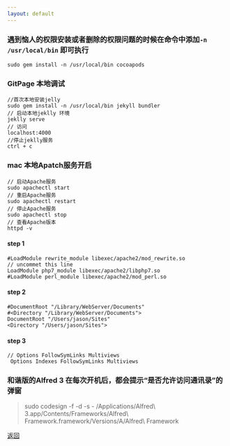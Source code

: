 ```yaml
---
layout: default
---
```


### 遇到恼人的权限安装或者删除的权限问题的时候在命令中添加`-n /usr/local/bin` 即可执行
```
sudo gem install -n /usr/local/bin cocoapods
```
### GitPage 本地调试
```
//首次本地安装jelly
sudo gem install -n /usr/local/bin jekyll bundler
// 启动本地jeklly 环境
jeklly serve
// 访问
localhost:4000 
//停止jeklly服务
ctrl + c
```

### mac 本地Apatch服务开启
```
// 启动Apache服务
sudo apachectl start
// 重启Apache服务
sudo apachectl restart
// 停止Apache服务
sudo apachectl stop
// 查看Apache版本
httpd -v
```
####  step 1
```
#LoadModule rewrite_module libexec/apache2/mod_rewrite.so
// uncommet this line
LoadModule php7_module libexec/apache2/libphp7.so
#LoadModule perl_module libexec/apache2/mod_perl.so
```
####  step 2

```
#DocumentRoot "/Library/WebServer/Documents"
#<Directory "/Library/WebServer/Documents">
DocumentRoot "/Users/jason/Sites"
<Directory "/Users/jason/Sites">
```

#### step 3
```
// Options FollowSymLinks Multiviews
 Options Indexes FollowSymLinks Multiviews
```


### 和谐版的Alfred 3 在每次开机后，都会提示“是否允许访问通讯录”的弹窗

> sudo codesign -f -d -s - /Applications/Alfred\ 3.app/Contents/Frameworks/Alfred\ Framework.framework/Versions/A/Alfred\ Framework


[返回](./)


